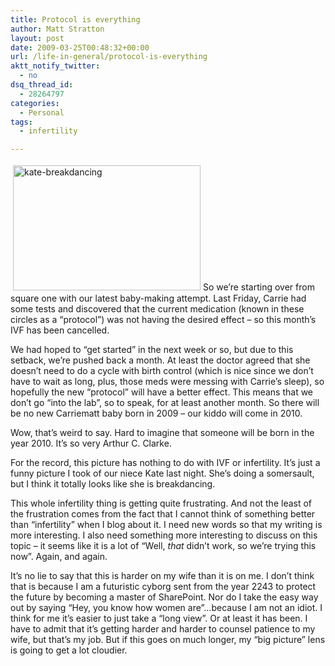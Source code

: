 ```yaml
---
title: Protocol is everything
author: Matt Stratton
layout: post
date: 2009-03-25T00:48:32+00:00
url: /life-in-general/protocol-is-everything
aktt_notify_twitter:
  - no
dsq_thread_id:
  - 28264797
categories:
  - Personal
tags:
  - infertility

---
```

[<img class="alignleft size-medium wp-image-4986" style="margin: 4px;" title="kate-breakdancing" src="/wp-content/uploads/2009/03/kate-breakdancing-300x200.jpg" alt="kate-breakdancing" width="300" height="200" srcset="/wp-content/uploads/2009/03/kate-breakdancing-300x200.jpg 300w, /wp-content/uploads/2009/03/kate-breakdancing-1024x682.jpg 1024w" sizes="(max-width: 300px) 100vw, 300px" />][1]So we&#8217;re starting over from square one with our latest baby-making attempt. Last Friday, Carrie had some tests and discovered that the current medication (known in these circles as a &#8220;protocol&#8221;) was not having the desired effect &#8211; so this month&#8217;s IVF has been cancelled.

We had hoped to &#8220;get started&#8221; in the next week or so, but due to this setback, we&#8217;re pushed back a month. At least the doctor agreed that she doesn&#8217;t need to do a cycle with birth control (which is nice since we don&#8217;t have to wait as long, plus, those meds were messing with Carrie&#8217;s sleep), so hopefully the new &#8220;protocol&#8221; will have a better effect. This means that we don&#8217;t go &#8220;into the lab&#8221;, so to speak, for at least another month. So there will be no new Carriematt baby born in 2009 &#8211; our kiddo will come in 2010.

Wow, that&#8217;s weird to say. Hard to imagine that someone will be born in the year 2010. It&#8217;s so very Arthur C. Clarke.

For the record, this picture has nothing to do with IVF or infertility. It&#8217;s just a funny picture I took of our niece Kate last night. She&#8217;s doing a somersault, but I think it totally looks like she is breakdancing.

This whole infertility thing is getting quite frustrating. And not the least of the frustration comes from the fact that I cannot think of something better than &#8220;infertility&#8221; when I blog about it. I need new words so that my writing is more interesting. I also need something more interesting to discuss on this topic &#8211; it seems like it is a lot of &#8220;Well, _that_ didn&#8217;t work, so we&#8217;re trying this now&#8221;. Again, and again.

It&#8217;s no lie to say that this is harder on my wife than it is on me. I don&#8217;t think that is because I am a futuristic cyborg sent from the year 2243 to protect the future by becoming a master of SharePoint. Nor do I take the easy way out by saying &#8220;Hey, you know how women are&#8221;&#8230;because I am not an idiot. I think for me it&#8217;s easier to just take a &#8220;long view&#8221;. Or at least it has been. I have to admit that it&#8217;s getting harder and harder to counsel patience to my wife, but that&#8217;s my job. But if this goes on much longer, my &#8220;big picture&#8221; lens is going to get a lot cloudier.

 [1]: /wp-content/uploads/2009/03/kate-breakdancing.jpg